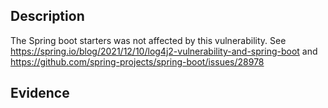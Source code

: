 ## Description
The Spring boot starters was not affected by this vulnerability. See https://spring.io/blog/2021/12/10/log4j2-vulnerability-and-spring-boot and https://github.com/spring-projects/spring-boot/issues/28978

## Evidence
